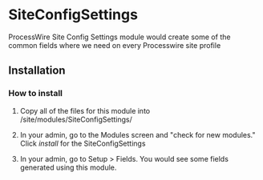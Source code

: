 SiteConfigSettings
==================

ProcessWire Site Config Settings module would create some of the common fields where we need on every Processwire site profile


## Installation 
### How to install

1. Copy all of the files for this module into /site/modules/SiteConfigSettings/

2. In your admin, go to the Modules screen and "check for new modules." Click *install*
   for the SiteConfigSettings 

3. In your admin, go to Setup > Fields. You would see some fields generated using this module.




